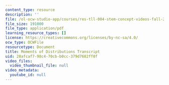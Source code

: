```yaml
---
content_type: resource
description: ''
file: /ol-ocw-studio-app/courses/res-tll-004-stem-concept-videos-fall-2013/28afcaf798c470cbb0cc379d7682ff0f_MITRES_TLL-004F13_MmntDist.pdf
file_size: 191000
file_type: application/pdf
learning_resource_types: []
license: https://creativecommons.org/licenses/by-nc-sa/4.0/
ocw_type: OCWFile
resourcetype: Document
title: Moments of Distributions Transcript
uid: 28afcaf7-98c4-70cb-b0cc-379d7682ff0f
video_files:
  video_thumbnail_file: null
video_metadata:
  youtube_id: null
---
```

